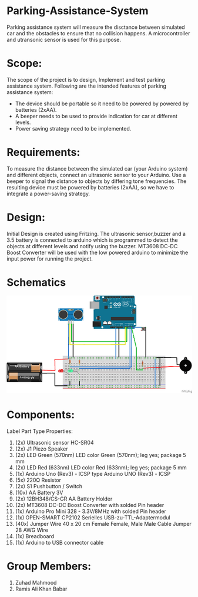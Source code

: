 # Parking-Assistance-System
Parking assistance system will measure the disctance between simulated car and the obstacles to ensure that no collision happens. A microcontroller and utransonic sensor is used for this purpose.

# Scope:
The scope of the project is to design, Implement and test parking assistance system. Following are the intended features of parking assistance system:
*	The device should be portable so it need to be powered by powered by batteries (2xAA). 
*	A beeper needs to be used to provide indication for car at different levels.
*	Power saving strategy need to be implemented. 

# Requirements:
To measure the distance between the simulated car (your Arduino system) and different objects, connect an ultrasonic sensor to your Arduino. Use a beeper to signal the distance to objects by differing tone frequencies. The resulting device must be powered by batteries (2xAA), so we have to integrate a power-saving strategy.

# Design:
Initial Design is created using Fritzing. The ultrasonic sensor,buzzer and a 3.5 battery is connected to arduino which is programmed to detect the objects at different levels and notify using the buzzer. MT3608 DC-DC Boost Converter will be used with the low powered arduino to minimize the input power for running the project. 
# Schematics
![Hardware-Design](https://github.com/zuhadmahmood/Parking-Assistance-System/blob/a9ecaa54b2dcd59a5a30f52fa36003a6b9d7365b/Images/Scmentics.png)

# Components:
Label	Part Type	Properties:
1. (2x) Ultrasonic sensor HC-SR04
1. (2x) J1	Piezo Speaker	
1. (2x) LED	Green (570nm) LED	color Green (570nm); leg yes; package 5 mm
1. (2x) LED	Red (633nm) LED	color Red (633nm); leg yes; package 5 mm
1. (1x) Arduino Uno (Rev3) - ICSP	type Arduino UNO (Rev3) - ICSP
1. (5x) 220Ω Resistor	
1. (2x) S1	Pushbutton / Switch	
1. (10x) AA Battery 3V 
1. (2x) 12BH348/CS-GR AA Battery Holder
1. (2x) MT3608 DC-DC Boost Converter with solded Pin header
1. (1x) Arduino Pro Mini 328 - 3.3V/8MHz with solded Pin header 
1. (1x) OPEN-SMART CP2102 Serielles USB-zu-TTL-Adaptermodul
1. (40x) Jumper Wire 40 x 20 cm Female Female, Male Male Cable Jumper 28 AWG Wire
1. (1x) Breadboard
1. (1x) Arduino to USB connector cable

# Group Members:
1. Zuhad Mahmood
2. Ramis Ali Khan Babar

